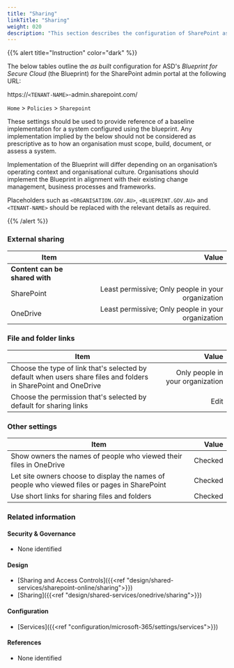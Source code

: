 ```yaml
---
title: "Sharing"
linkTitle: "Sharing"
weight: 020
description: "This section describes the configuration of SharePoint associated with systems built according to guidance in ASD's Blueprint for Secure Cloud."
---
```


{{% alert title="Instruction" color="dark" %}}

The below tables outline the *as built* configuration for ASD's *Blueprint for Secure Cloud* (the Blueprint) for the SharePoint admin portal at the following URL:

https://`<TENANT-NAME>`-admin.sharepoint.com/

`Home` > `Policies` > `Sharepoint`

These settings should be used to provide reference of a baseline implementation for a system configured using the blueprint. Any implementation implied by the below should not be considered as prescriptive as to how an organisation must scope, build, document, or assess a system.

Implementation of the Blueprint will differ depending on an organisation’s operating context and organisational culture. Organisations should implement the Blueprint in alignment with their existing change management, business processes and frameworks.

Placeholders such as `<ORGANISATION.GOV.AU>`, `<BLUEPRINT.GOV.AU>` and `<TENANT-NAME>` should be replaced with the relevant details as required.

{{% /alert %}}

### External sharing

| Item                           |                                              Value |
| ------------------------------ | -------------------------------------------------: |
| **Content can be shared with** |                                                    |
| SharePoint                     | Least permissive; Only people in your organization |
| OneDrive                       | Least permissive; Only people in your organization |

### File and folder links

| Item                                                                                                             |                            Value |
| ---------------------------------------------------------------------------------------------------------------- | -------------------------------: |
| Choose the type of link that's selected by default when users share files and folders in SharePoint and OneDrive | Only people in your organization |
| Choose the permission that's selected by default for sharing links                                               |                             Edit |

### Other settings

| Item                                                                                          |   Value |
| --------------------------------------------------------------------------------------------- | ------: |
| Show owners the names of people who viewed their files in OneDrive                            | Checked |
| Let site owners choose to display the names of people who viewed files or pages in SharePoint | Checked |
| Use short links for sharing files and folders                                                 | Checked |

### Related information

#### Security & Governance

* None identified

#### Design

* [Sharing and Access Controls]({{<ref "design/shared-services/sharepoint-online/sharing">}})
* [Sharing]({{<ref "design/shared-services/onedrive/sharing">}})

#### Configuration

* [Services]({{<ref "configuration/microsoft-365/settings/services">}})

#### References

* None identified
